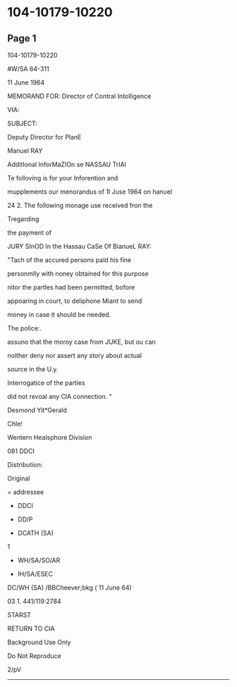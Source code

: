# 104-10179-10220

## Page 1

104-10179-10220

#W/SA 64-311

11 June 1964

MEMORAND FOR: Director of Contral Intolligence

VIA:

SUBJECT:

Deputy Director for PlanE

Manuel RAY

AdditIonal InforMaZIOn se NASSAU TrIAl

Te folloving is for your Inforention and

mupplements our menorandus of 1l Juse 1964 on hanuel

24 2. The following monage use received fron the

Tregarding

the payment of

JURY SInOD In the Hassau CaSe Of BianueL RAY:

"Tach of the accured persons pald his fine

personmlly with noney obtained for this purpose

nitor the partles had been permitted, bofore

appoaring in court, to deliphone Miant to send

money in case it should be needed.

The police:.

assuno that the moroy case from JUKE, but ou can

nolther deny nor assert any story about actual

source in the U.y.

Interrogatice of the parties

did not revoal any ClA connection. "

Desmond Yit*Gerald

Chle!

Wentern Healsphore Division

081 DDCI

Distribution:

Original

= addressee

- DDCI

- DD/P

- DCATH (SA)

1

- WH/SA/SO/AR

- IH/SA/ESEC

DC/WH (SA) /BBCheever;bkg ( 11 June 64)

03 1. 441/119:2784

STARST

RETURN TO CIA

Background Use Only

Do Not Reproduce

2/pV

---


